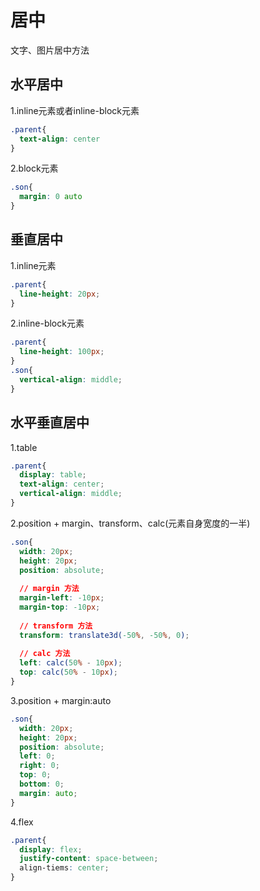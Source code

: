 # 居中
文字、图片居中方法

## 水平居中
1.inline元素或者inline-block元素
```css
.parent{
  text-align: center
}
```

2.block元素
```css
.son{
  margin: 0 auto
}
```

## 垂直居中
1.inline元素
```css
.parent{
  line-height: 20px;
}
```

2.inline-block元素
```css
.parent{
  line-height: 100px;
}
.son{
  vertical-align: middle;
}
```

## 水平垂直居中
1.table
```css
.parent{
  display: table;
  text-align: center;
  vertical-align: middle;
}
```

2.position + margin、transform、calc(元素自身宽度的一半)
```css
.son{
  width: 20px;
  height: 20px;
  position: absolute;
  
  // margin 方法
  margin-left: -10px;
  margin-top: -10px;
  
  // transform 方法
  transform: translate3d(-50%, -50%, 0);
  
  // calc 方法
  left: calc(50% - 10px);
  top: calc(50% - 10px);
}
```

3.position + margin:auto
```css
.son{
  width: 20px;
  height: 20px;
  position: absolute;
  left: 0;
  right: 0;
  top: 0;
  bottom: 0;
  margin: auto;
}
```

4.flex
```css
.parent{
  display: flex;
  justify-content: space-between;
  align-tiems: center;
}
```